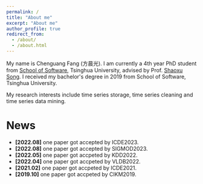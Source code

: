 ```yaml
---
permalink: /
title: "About me"
excerpt: "About me"
author_profile: true
redirect_from: 
  - /about/
  - /about.html
---
```


My name is Chenguang Fang (方晨光). I am currently a 4th year PhD student from [School of Software](https://www.thss.tsinghua.edu.cn/), Tsinghua University, advised by Prof. [Shaoxu Song](https://sxsong.github.io/).  I received my bachelor's degree in 2019 from School of Software, Tsinghua University. 

My research interests include time series storage, time series cleaning and time series data mining.

News
======
+ **[2022.08]** one paper got accepted by ICDE2023.
+ **[2022.08]** one paper got accepted by SIGMOD2023.
+ **[2022.05]** one paper got accpeted by KDD2022.
+ **[2022.04]** one paper got accpeted by VLDB2022.
+ **[2021.02]** one paper got accpeted by ICDE2021.
+ **[2019.10]** one paper got accpeted by CIKM2019.

